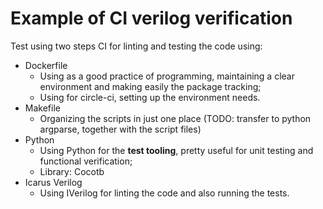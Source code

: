 # Example of CI verilog verification

Test using two steps CI for linting and testing the code using:

- Dockerfile 
  - Using as a good practice of programming, maintaining a clear environment and making easily the package tracking;
  - Using for circle-ci, setting up the environment needs.
- Makefile
  - Organizing the scripts in just one place (TODO: transfer to python argparse, together with the script files)
- Python
  - Using Python for the **test tooling**, pretty useful for unit testing and functional verification;
  - Library: Cocotb
- Icarus Verilog
  - Using IVerilog for linting the code and also running the tests.
